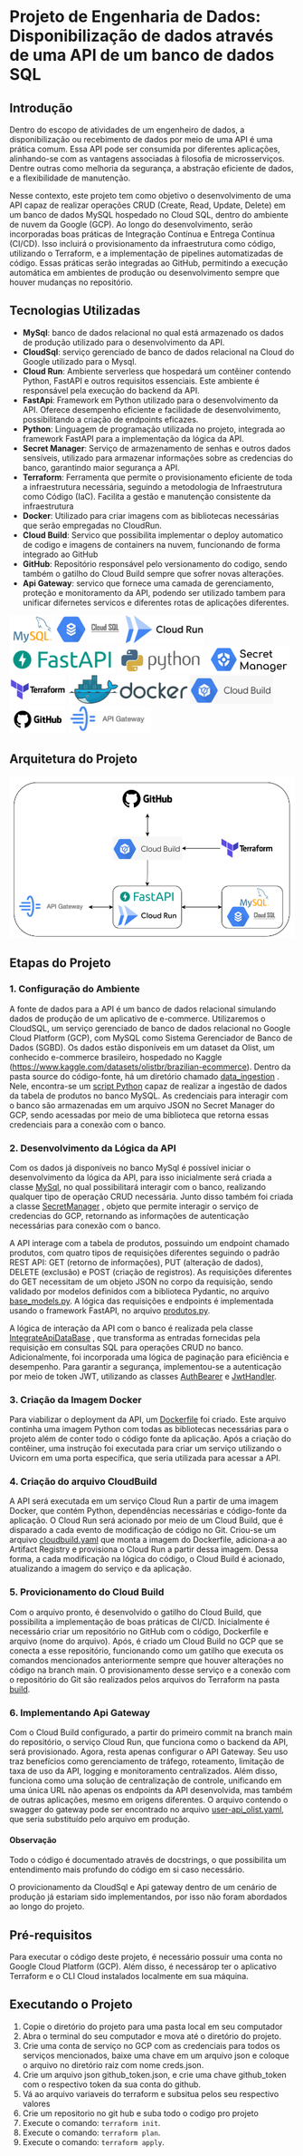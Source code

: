 # Projeto de Engenharia de Dados: Disponibilização de dados através de uma API de um banco de dados SQL

## Introdução

Dentro do escopo de atividades de um engenheiro de dados, a disponibilização ou recebimento de dados por meio de uma API é uma prática comum. Essa API pode ser consumida por diferentes aplicações, alinhando-se com as vantagens associadas à filosofia de microsserviços. Dentre outras como melhoria da segurança, a abstração eficiente de dados, e a flexibilidade de manutenção. 

Nesse contexto, este projeto tem como objetivo o desenvolvimento de uma API capaz de realizar operações CRUD (Create, Read, Update, Delete) em um banco de dados MySQL hospedado no Cloud SQL, dentro do ambiente de nuvem da Google (GCP). Ao longo do desenvolvimento, serão incorporadas boas práticas de Integração Contínua e Entrega Contínua (CI/CD). Isso incluirá o provisionamento da infraestrutura como código, utilizando o Terraform, e a implementação de pipelines automatizadas de código. Essas práticas serão integradas ao GitHub, permitindo a execução automática em ambientes de produção ou desenvolvimento sempre que houver mudanças no repositório. 

## Tecnologias Utilizadas

- **MySql**: banco de dados relacional no qual está armazenado os dados de produção utilizado para o desenvolvimento da API.
- **CloudSql**: serviço gerenciado de banco de dados relacional na Cloud do Google utilizado para o Mysql. 
- **Cloud Run**: Ambiente serverless que hospedará um contêiner contendo Python, FastAPI e outros requisitos essenciais. Este ambiente é responsável pela execução do backend da API. 
- **FastApi**: Framework em Python utilizado para o desenvolvimento da API. Oferece desempenho eficiente e facilidade de desenvolvimento, possibilitando a criação de endpoints eficazes. 
- **Python**: Linguagem de programação utilizada no projeto, integrada ao framework FastAPI para a implementação da lógica da API. 
- **Secret Manager**: Serviço de armazenamento de senhas e outros dados sensíveis, utilizado para armazenar informações sobre as credencias do banco, garantindo maior segurança a API. 
- **Terraform**: Ferramenta que permite o provisionamento eficiente de toda a infraestrutura necessária, seguindo a metodologia de Infraestrutura como Código (IaC). Facilita a gestão e manutenção consistente da infraestrutura 
- **Docker**: Utilizado para criar imagens com as bibliotecas necessárias que serão empregadas no CloudRun. 
- **Cloud Build**: Servico que possibilita implementar o deploy automatico de codigo e imagens de containers na nuvem, funcionando de forma integrado ao GitHub
- **GitHub**: Repositório responsável pelo versionamento do codigo, sendo também o gatilho do Cloud Build sempre que sofrer novas alterações.
- **Api Gateway**: servico que fornece uma camada de gerenciamento, proteção e monitoramento da API, podendo ser utilizado tambem para unificar difernetes servicos e diferentes rotas de aplicações diferentes.

<p align="left">
<img src="/img/mysql-logo.png" alt="mysql" height="50" /> 
<img src="/img/cloud-sql.png" alt="cloud_sql" height="50" />
<img src="/img/cloud-run.png" alt="cloud_run" height="50" /> 
<img src="/img/fast-api.png" alt="fast_api" height="50" />
<img src="/img/python-logo.png" alt="python" height="50" />
<img src="/img/secret-manager.png" alt="secret_manager" height="50" />
<img src="/img/terraform.png" alt="terraform" height="50" />
<img src="/img/docker-logo.png" alt="docker" height="50" />
<img src="/img/cloud_build.png" alt="cloud_build" height="50" />
<img src="/img/git_hub.jpg" alt="git_hub" height="50" />
<img src="/img/api_gateway.png" alt="api_gateway" height="50" />
</p>

## Arquitetura do Projeto

![Diagrama de Arquiteura do Projeto](img/arquitetura_api_sql.png)


## Etapas do Projeto
### 1. Configuração do Ambiente

A fonte de dados para a API é um banco de dados relacional simulando dados de produção de um aplicativo de e-commerce. Utilizaremos o CloudSQL, um serviço gerenciado de banco de dados relacional no Google Cloud Platform (GCP), com MySQL como Sistema Gerenciador de Banco de Dados (SGBD). Os dados estão disponíveis em um dataset da Olist, um conhecido e-commerce brasileiro, hospedado no Kaggle (https://www.kaggle.com/datasets/olistbr/brazilian-ecommerce).
Dentro da pasta source do código-fonte, há um diretório chamado [data_ingestion](src/data_ingestion/) . Nele, encontra-se um [script Python](src/data_ingestion/data_ingestion.py) capaz de realizar a ingestão de dados da tabela de produtos no banco MySQL. As credenciais para interagir com o banco são armazenadas em um arquivo JSON no Secret Manager do GCP, sendo acessadas por meio de uma biblioteca que retorna essas credenciais para a conexão com o banco.

### 2. Desenvolvimento da Lógica da API

Com os dados já disponíveis no banco MySql é possível iniciar o desenvolvimento da lógica da API, para isso inicialmente será criada a classe [MySql](src/classes/mysql.py), no qual possibilitará interagir com o banco, realizando qualquer tipo de operação CRUD necessária. Junto disso também foi criada a classe [SecretManager](src/classes/secret_manager.py) , objeto que permite interagir o serviço de credencias do GCP, retornando as informações de autenticação necessárias para conexão com o banco. 

A API interage com a tabela de produtos, possuindo um endpoint chamado produtos, com quatro tipos de requisições diferentes seguindo o padrão REST API: GET (retorno de informações), PUT (alteração de dados), DELETE (exclusão) e POST (criação de registros). As requisições diferentes do GET necessitam de um objeto JSON no corpo da requisição, sendo validado por modelos definidos com a biblioteca Pydantic, no arquivo [base_models.py](src/classes/base_models.py). A lógica das requisições e endpoints é implementada usando o framework FastAPI, no arquivo [produtos.py](src/routes/produtos.py). 

A lógica de interação da API com o banco é realizada pela classe [IntegrateApiDataBase](src/classes/integrate_api_database.py) , que transforma as entradas fornecidas pela requisição em consultas SQL para operações CRUD no banco. Adicionalmente, foi incorporada uma lógica de paginação para eficiência e desempenho. Para garantir a segurança, implementou-se a autenticação por meio de token JWT, utilizando as classes [AuthBearer](src/classes/auth_bearer.py) e [JwtHandler](src/classes/jwt_handler.py). 

### 3. Criação da Imagem Docker

Para viabilizar o deployment da API, um [Dockerfile](Dockerfile) foi criado. Este arquivo continha uma imagem Python com todas as bibliotecas necessárias para o projeto além de conter todo o código fonte da aplicação. Após a criação do contêiner, uma instrução foi executada para criar um serviço utilizando o Uvicorn em uma porta específica, que seria utilizada para acessar a API. 

### 4. Criação do arquivo CloudBuild

A API será executada em um serviço Cloud Run a partir de uma imagem Docker, que contém Python, dependências necessárias e código-fonte da aplicação. O Cloud Run será acionado por meio de um Cloud Build, que é disparado a cada evento de modificação de código no Git. Criou-se um arquivo [cloudbuild.yaml](cloudbuild.yaml) que monta a imagem do Dockerfile, adiciona-a ao Artifact Registry e provisiona o Cloud Run a partir dessa imagem. Dessa forma, a cada modificação na lógica do código, o Cloud Build é acionado, atualizando a imagem do serviço e da aplicação. 

### 5. Provicionamento do Cloud Build

Com o arquivo pronto, é desenvolvido o gatilho do Cloud Build, que possibilita a implementação de boas práticas de CI/CD. Inicialmente é necessário criar um repositório no GitHub com o código, Dockerfile e arquivo (nome do arquivo). Após, é criado um Cloud Build no GCP que se conecta a esse repositório, funcionando como um gatilho que executa os comandos mencionados anteriormente sempre que houver alterações no código na branch main. O provisionamento desse serviço e a conexão com o repositório do Git são realizados pelos arquivos do Terraform na pasta [build](build/). 

### 6. Implementando Api Gateway

Com o Cloud Build configurado, a partir do primeiro commit na branch main do repositório, o serviço Cloud Run, que funciona como o backend da API, será provisionado. Agora, resta apenas configurar o API Gateway. Seu uso traz benefícios como gerenciamento de tráfego, roteamento, limitação de taxa de uso da API, logging e monitoramento centralizados. Além disso, funciona como uma solução de centralização de controle, unificando em uma única URL não apenas os endpoints da API desenvolvida, mas também de outras aplicações, mesmo em origens diferentes. O arquivo contendo o swagger do gateway pode ser encontrado no arquivo [user-api_olist.yaml](user-api_olist.yaml), que seria substituído pelo arquivo em produção.


#### Observação

Todo o código é documentado através de docstrings, o que possibilita um entendimento mais profundo do código em si caso necessário.

O provicionamento da CloudSql e Api gateway dentro de um cenário de produção já estariam sido implementandos, por isso não foram abordados ao longo do projeto.

## Pré-requisitos

Para executar o código deste projeto, é necessário possuir uma conta no Google Cloud Platform (GCP). Além disso, é necessárop ter o aplicativo Terraform e o CLI Cloud instalados localmente em sua máquina. 

## Executando o Projeto

1. Copie o diretório do projeto para uma pasta local em seu computador
2. Abra o terminal do seu computador e mova até o diretório do projeto.
3. Crie uma conta de serviço no GCP com as credenciais para todos os serviços mencionados, baixe uma chave em um arquivo json e coloque o arquivo no diretório raiz com nome creds.json.
4. Crie um arquivo json github_token.json, e crie uma chave github_token com o respectivo token da sua conta do github.
5. Vá ao arquivo variaveis do terraform e subsitua pelos seu respectivo valores
6. Crie um repositorio no git hub e suba todo o codigo pro projeto
7. Execute o comando: `terraform init`.
8. Execute o comando: `terraform plan`.
9. Execute o comando: `terraform apply`.


